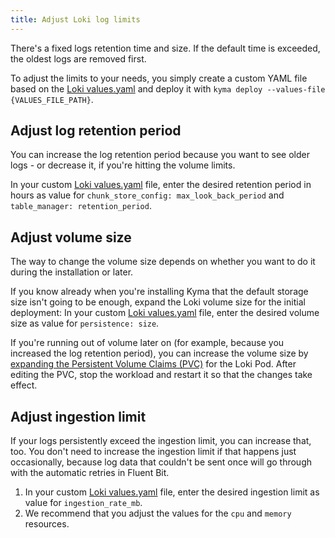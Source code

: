 ```yaml
---
title: Adjust Loki log limits
---
```


There's a fixed logs retention time and size. If the default time is exceeded, the oldest logs are removed first.

To adjust the limits to your needs, you simply create a custom YAML file based on the [Loki values.yaml](https://github.com/kyma-project/kyma/blob/main/resources/logging/charts/loki/values.yaml) and deploy it with `kyma deploy --values-file {VALUES_FILE_PATH}`.

## Adjust log retention period

You can increase the log retention period because you want to see older logs - or decrease it, if you're hitting the volume limits.

In your custom [Loki values.yaml](https://github.com/kyma-project/kyma/blob/main/resources/logging/charts/loki/values.yaml) file, enter the desired retention period in hours as value for `chunk_store_config: max_look_back_period` and `table_manager: retention_period`.

## Adjust volume size

The way to change the volume size depends on whether you want to do it during the installation or later.

If you know already when you're installing Kyma that the default storage size isn't going to be enough, expand the Loki volume size for the initial deployment:
In your custom [Loki values.yaml](https://github.com/kyma-project/kyma/blob/main/resources/logging/charts/loki/values.yaml) file, enter the desired volume size as value for `persistence: size`.

If you're running out of volume later on (for example, because you increased the log retention period), you can increase the volume size by [expanding the Persistent Volume Claims (PVC)](https://kubernetes.io/docs/concepts/storage/persistent-volumes/#expanding-persistent-volumes-claims) for the Loki Pod.
After editing the PVC, stop the workload and restart it so that the changes take effect.

## Adjust ingestion limit

If your logs persistently exceed the ingestion limit, you can increase that, too.
You don't need to increase the ingestion limit if that happens just occasionally, because log data that couldn't be sent once will go through with the automatic retries in Fluent Bit.

1. In your custom [Loki values.yaml](https://github.com/kyma-project/kyma/blob/main/resources/logging/charts/loki/values.yaml) file, enter the desired ingestion limit as value for `ingestion_rate_mb`.
1. We recommend that you adjust the values for the `cpu` and `memory` resources.
